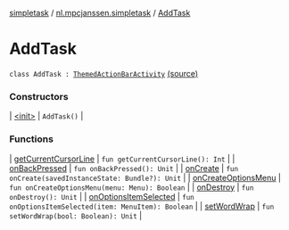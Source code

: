 [simpletask](../../index.md) / [nl.mpcjanssen.simpletask](../index.md) / [AddTask](.)

# AddTask

`class AddTask : `[`ThemedActionBarActivity`](../-themed-action-bar-activity/index.md) [(source)](https://github.com/mpcjanssen/simpletask-android/blob/master/src/main/java/nl/mpcjanssen/simpletask/AddTask.kt#L36)

### Constructors

| [&lt;init&gt;](-init-.md) | `AddTask()` |

### Functions

| [getCurrentCursorLine](get-current-cursor-line.md) | `fun getCurrentCursorLine(): Int` |
| [onBackPressed](on-back-pressed.md) | `fun onBackPressed(): Unit` |
| [onCreate](on-create.md) | `fun onCreate(savedInstanceState: Bundle?): Unit` |
| [onCreateOptionsMenu](on-create-options-menu.md) | `fun onCreateOptionsMenu(menu: Menu): Boolean` |
| [onDestroy](on-destroy.md) | `fun onDestroy(): Unit` |
| [onOptionsItemSelected](on-options-item-selected.md) | `fun onOptionsItemSelected(item: MenuItem): Boolean` |
| [setWordWrap](set-word-wrap.md) | `fun setWordWrap(bool: Boolean): Unit` |

